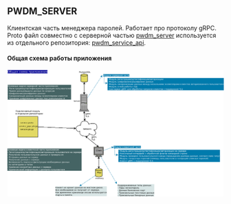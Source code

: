 ## PWDM_SERVER
Клиентская часть менеджера паролей. Работает про протоколу gRPC. Proto файл совместно
с серверной частью [pwdm_server](https://github.com/BillyBones007/pwdm_server) используется
из отдельного репозитория: [pwdm_service_api](https://github.com/BillyBones007/pwdm_service_api).


#### Общая схема работы приложения
[1]: /assets/password_manager.png
![Password Manager][1]
